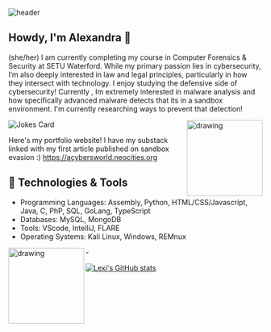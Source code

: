 
![header](https://i.imgur.com/ZGaHf6x.gif)


## Howdy, I'm Alexandra 🌼
(she/her)
I am currently completing my course in Computer Forensics & Security at SETU Waterford. While my primary passion lies in cybersecurity, I’m also deeply interested in law and legal principles, particularly in how they intersect with technology. I enjoy studying the defensive side of cybersecurity!  Currently , Im extremely interested in malware analysis and how specifically advanced malware detects that its in a sandbox environment. I'm currently researching ways to prevent that detection! 


<img src="https://i.imgur.com/DvCW1Dg.gif" alt="drawing" align="right" height="150" width="150"/>


![Jokes Card](https://readme-jokes.vercel.app/api)

Here's my portfolio website! I have my substack linked with my first article published on sandbox evasion :)
https://acybersworld.neocities.org






## 🔧 Technologies & Tools
- Programming Languages: Assembly, Python, HTML/CSS/Javascript, Java, C, PhP, SQL, GoLang, TypeScript
- Databases: MySQL, MongoDB
- Tools: VScode, IntelliJ, FLARE
- Operating Systems: Kali Linux, Windows, REMnux

-<img src="https://i.imgur.com/4qeqgEh.jpeg" alt="drawing" align="left" height="150" width="150"/>

[![Lexi's GitHub stats](https://github-readme-stats.vercel.app/api?username=alexalexiiii)](https://github.com/alexalexiiii/github-readme-stats)

